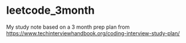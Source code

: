 # leetcode_3month
My study note based on a 3 month prep plan from https://www.techinterviewhandbook.org/coding-interview-study-plan/
